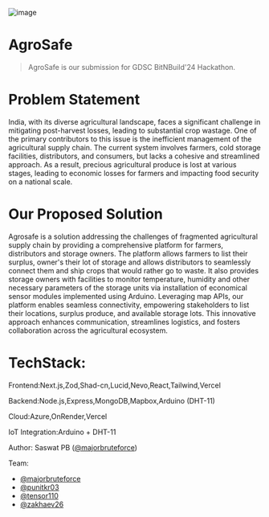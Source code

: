 ![image](https://github.com/floor2hq/agrosafe/assets/119437069/2a5e46c8-d454-4a84-951c-6baf31526a38)

# AgroSafe
> AgroSafe is our submission for GDSC BitNBuild'24 Hackathon.

# Problem Statement 
India, with its diverse agricultural landscape, faces a significant challenge in mitigating post-harvest losses, leading to substantial crop wastage. One of the primary contributors to this issue is the inefficient management of the agricultural supply chain. The current system involves farmers, cold storage facilities, distributors, and consumers, but lacks a cohesive and streamlined approach. As a result, precious agricultural produce is lost at various stages, leading to economic losses for farmers and impacting food security on a national scale.

# Our Proposed Solution 
Agrosafe is a solution addressing the challenges of fragmented agricultural supply chain by providing a comprehensive platform for farmers, distributors and storage owners. The platform allows farmers to list their surplus, owner's their lot of storage and allows distributors to seamlessly connect them and ship crops that would rather go to waste. It also provides storage owners with facilities to monitor temperature, humidity and other necessary parameters of the storage units via installation of economical sensor modules implemented using Arduino.  Leveraging map APIs, our platform enables seamless connectivity, empowering stakeholders to list their locations, surplus produce, and available storage lots. This innovative approach enhances communication, streamlines logistics, and fosters collaboration across the agricultural ecosystem.

# TechStack:
Frontend:Next.js,Zod,Shad-cn,Lucid,Nevo,React,Tailwind,Vercel

Backend:Node.js,Express,MongoDB,Mapbox,Arduino (DHT-11)

Cloud:Azure,OnRender,Vercel

IoT Integration:Arduino + DHT-11

Author: Saswat PB (<a href="https://github.com/majorbruteforce">@majorbruteforce</a>)

Team: 
- <a href="https://github.com/majorbruteforce">@majorbruteforce</a>
- <a href="https://github.com/punitkr03">@punitkr03</a>
- <a href="https://github.com/tensor110">@tensor110</a>
- <a href="https://github.com/zakhaev26">@zakhaev26</a>
